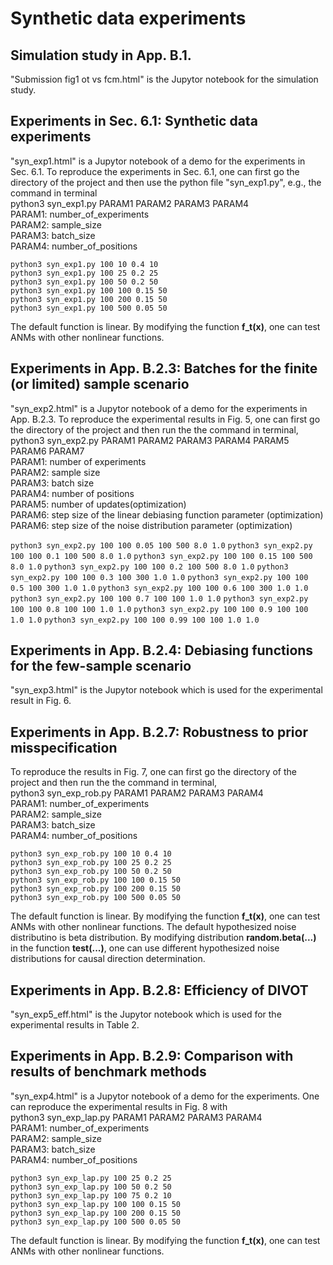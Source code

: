 # Synthetic data experiments
## Simulation study in App. B.1.
"Submission fig1 ot vs fcm.html" is the Jupytor notebook for the simulation study.  


## Experiments in Sec. 6.1: Synthetic data experiments
"syn_exp1.html" is a Jupytor notebook of a demo for the experiments in Sec. 6.1. To reproduce the experiments in Sec. 6.1, one can first go the directory of the project and then use the python file "syn_exp1.py", e.g., the command in terminal  
python3 syn_exp1.py PARAM1 PARAM2 PARAM3 PARAM4  
PARAM1: number_of_experiments  
PARAM2: sample_size  
PARAM3: batch_size  
PARAM4: number_of_positions  

`python3 syn_exp1.py 100 10 0.4 10`  
`python3 syn_exp1.py 100 25 0.2 25`  
`python3 syn_exp1.py 100 50 0.2 50`  
`python3 syn_exp1.py 100 100 0.15 50`  
`python3 syn_exp1.py 100 200 0.15 50`  
`python3 syn_exp1.py 100 500 0.05 50`  

The default function is linear. By modifying the function **f_t(x)**, one can test ANMs with other nonlinear functions.  


## Experiments in App. B.2.3: Batches for the finite (or limited) sample scenario
"syn_exp2.html" is a Jupytor notebook of a demo for the experiments in App. B.2.3. To reproduce the experimental results in Fig. 5, one can first go the directory of the project and then run the the command in terminal,  
python3 syn_exp2.py PARAM1 PARAM2 PARAM3 PARAM4 PARAM5 PARAM6 PARAM7  
PARAM1: number of experiments  
PARAM2: sample size  
PARAM3: batch size  
PARAM4: number of positions   
PARAM5: number of updates(optimization)   
PARAM6: step size of the linear debiasing function parameter (optimization)  
PARAM6: step size of the noise distribution parameter (optimization)  

`python3 syn_exp2.py 100 100 0.05 100 500 8.0 1.0`
`python3 syn_exp2.py 100 100 0.1 100 500 8.0 1.0`
`python3 syn_exp2.py 100 100 0.15 100 500 8.0 1.0`
`python3 syn_exp2.py 100 100 0.2 100 500 8.0 1.0`
`python3 syn_exp2.py 100 100 0.3 100 300 1.0 1.0`
`python3 syn_exp2.py 100 100 0.5 100 300 1.0 1.0`
`python3 syn_exp2.py 100 100 0.6 100 300 1.0 1.0`
`python3 syn_exp2.py 100 100 0.7 100 100 1.0 1.0`
`python3 syn_exp2.py 100 100 0.8 100 100 1.0 1.0`
`python3 syn_exp2.py 100 100 0.9 100 100 1.0 1.0`
`python3 syn_exp2.py 100 100 0.99 100 100 1.0 1.0`


## Experiments in App. B.2.4: Debiasing functions for the few-sample scenario
"syn_exp3.html" is the Jupytor notebook which is used for the experimental result in Fig. 6.  

## Experiments in App. B.2.7: Robustness to prior misspecification
To reproduce the results in Fig. 7, one can first go the directory of the project and then run the the command in terminal,  
python3 syn_exp_rob.py PARAM1 PARAM2 PARAM3 PARAM4  
PARAM1: number_of_experiments  
PARAM2: sample_size  
PARAM3: batch_size  
PARAM4: number_of_positions  

`python3 syn_exp_rob.py 100 10 0.4 10`  
`python3 syn_exp_rob.py 100 25 0.2 25`  
`python3 syn_exp_rob.py 100 50 0.2 50`  
`python3 syn_exp_rob.py 100 100 0.15 50`  
`python3 syn_exp_rob.py 100 200 0.15 50`  
`python3 syn_exp_rob.py 100 500 0.05 50`  

The default function is linear. By modifying the function **f_t(x)**, one can test ANMs with other nonlinear functions. The default hypothesized noise distributino is beta distribution. By modifying distribution **random.beta(...)** in the function **test(...)**, one can use different hypothesized noise distributions for causal direction determination.  

## Experiments in App. B.2.8: Efficiency of DIVOT
"syn_exp5_eff.html" is the Jupytor notebook which is used for the experimental results in Table 2.   

## Experiments in App. B.2.9: Comparison with results of benchmark methods
"syn_exp4.html" is a Jupytor notebook of a demo for the experiments. One can reproduce the experimental results in Fig. 8 with  
python3 syn_exp_lap.py PARAM1 PARAM2 PARAM3 PARAM4  
PARAM1: number_of_experiments  
PARAM2: sample_size  
PARAM3: batch_size  
PARAM4: number_of_positions  

`python3 syn_exp_lap.py 100 25 0.2 25`  
`python3 syn_exp_lap.py 100 50 0.2 50`  
`python3 syn_exp_lap.py 100 75 0.2 10`  
`python3 syn_exp_lap.py 100 100 0.15 50`  
`python3 syn_exp_lap.py 100 200 0.15 50`  
`python3 syn_exp_lap.py 100 500 0.05 50`  

The default function is linear. By modifying the function **f_t(x)**, one can test ANMs with other nonlinear functions.  







